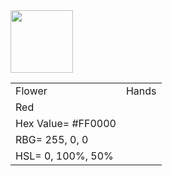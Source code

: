 <html>
<body>
  <title> Hex Values </title>
  <img src='https://images.pexels.com/photos/3230266/pexels-photo-3230266.jpeg?auto=compress&cs=tinysrgb&w=1260&h=750&dpr=1' width= '100' height= '100'>
  <table>
    <tr><td>Flower</td> <td>Hands</td></tr>
    <tr><td>Red</tr></td>
    <tr><td>Hex Value= #FF0000</td></tr>
    <tr><td>RBG= 255, 0, 0</td></tr>
    <tr><td>HSL= 0, 100%, 50%</td></tr>
  </table>
</body>
</html>
